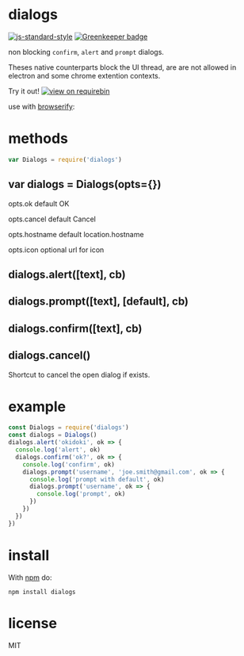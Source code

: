 # dialogs

[![js-standard-style](https://img.shields.io/badge/code_style-standard-brightgreen.svg)](https://github.com/feross/standard)
[![Greenkeeper badge](https://badges.greenkeeper.io/JamesKyburz/dialogs.svg)](https://greenkeeper.io/)

non blocking `confirm`, `alert` and `prompt` dialogs.

Theses native counterparts block the UI thread, are are not allowed in electron and some chrome extention contexts.

Try it out! [![view on requirebin](http://requirebin.com/badge.png)](http://requirebin.com/embed?gist=5b6d6b63f8709deb3b5a)

use with [browserify](http://browserify.org):

# methods

``` js
var Dialogs = require('dialogs')
```

## var dialogs = Dialogs(opts={})

opts.ok default OK

opts.cancel default Cancel

opts.hostname default location.hostname

opts.icon optional url for icon

## dialogs.alert([text], cb)
## dialogs.prompt([text], [default], cb)
## dialogs.confirm([text], cb)
## dialogs.cancel()

Shortcut to cancel the open dialog if exists.

# example

``` js
const Dialogs = require('dialogs')
const dialogs = Dialogs()
dialogs.alert('okidoki', ok => {
  console.log('alert', ok)
  dialogs.confirm('ok?', ok => {
    console.log('confirm', ok)
    dialogs.prompt('username', 'joe.smith@gmail.com', ok => {
      console.log('prompt with default', ok)
      dialogs.prompt('username', ok => {
        console.log('prompt', ok)
      })
    })
  })
})
```

# install

With [npm](https://npmjs.org) do:

```
npm install dialogs
```

# license

MIT
